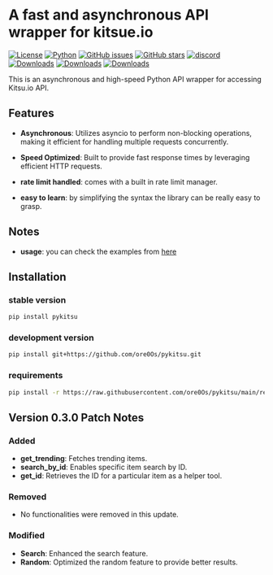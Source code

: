 # A fast and asynchronous API wrapper for kitsue.io

[![License](https://img.shields.io/badge/license-MIT-blue.svg)](https://github.com/ore0Os/pykitsu/blob/main/LICENCE)
[![Python](https://img.shields.io/badge/python-3.7%2B-blue.svg)](https://www.python.org/downloads/)
[![GitHub issues](https://img.shields.io/github/issues/ore0Os/pykitsu.svg)](https://github.com/ore0Os/pykitsu/issues)
[![GitHub stars](https://img.shields.io/github/stars/ore0Os/pykitsu.svg)](https://github.com/ore0Os/pykitsu/stargazers)
[![discord](https://img.shields.io/badge/discord-join-blue.svg)](https://discord.gg/aFf7TdJdFV)
[![Downloads](https://static.pepy.tech/badge/pykitsu)](https://pepy.tech/project/pykitsu)
[![Downloads](https://static.pepy.tech/badge/pykitsu/month)](https://pepy.tech/project/pykitsu)
[![Downloads](https://static.pepy.tech/badge/pykitsu/week)](https://pepy.tech/project/pykitsu)

This is an asynchronous and high-speed Python API wrapper for accessing Kitsu.io API.

## Features

- **Asynchronous**: Utilizes asyncio to perform non-blocking operations, making it efficient for handling multiple requests concurrently.

- **Speed Optimized**: Built to provide fast response times by leveraging efficient HTTP requests.

- **rate limit handled**: comes with a built in rate limit manager.

- **easy to learn**: by simplifying the syntax the library can be really easy to grasp.

## Notes

- **usage**: you can check the examples from [here](https://github.com/ore0Os/pykitsu/blob/main/examples)

## Installation

### stable version

```bash
pip install pykitsu
```
### development version
```bash
pip install git+https://github.com/ore0Os/pykitsu.git
```

### requirements

```bash
pip install -r https://raw.githubusercontent.com/ore0Os/pykitsu/main/requirements.txt
```

## Version 0.3.0 Patch Notes

### Added
- **get_trending**: Fetches trending items.
- **search_by_id**: Enables specific item search by ID.
- **get_id**: Retrieves the ID for a particular item as a helper tool.

### Removed
- No functionalities were removed in this update.

### Modified
- **Search**: Enhanced the search feature.
- **Random**: Optimized the random feature to provide better results.